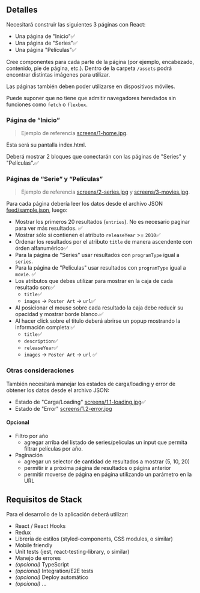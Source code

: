 
## Detalles
Necesitará construir las siguientes 3 páginas con React:

- Una página de "Inicio"✅
- Una página de "Series"✅
- Una página "Películas"✅

Cree componentes para cada parte de la página (por ejemplo, encabezado, contenido, pie de página, etc.). Dentro de la carpeta `/assets` podrá encontrar distintas imágenes para utilizar.

Las páginas también deben poder utilizarse en dispositivos móviles.

Puede suponer que no tiene que admitir navegadores heredados sin funciones como `fetch` o `flexbox`.


### Página de “Inicio”

> Ejemplo de referencia [screens/1-home.jpg](./screens/1-home.jpg).

Esta será su pantalla index.html.

Deberá mostrar 2 bloques que conectarán con las páginas de "Series" y "Películas".✅


### Páginas de “Serie” y “Películas”

> Ejemplo de referencia [screens/2-series.jpg](./screens/2-series.jpg) y [screens/3-movies.jpg](./screens/3-movies.jpg).

Para cada página debería leer los datos desde el archivo JSON [feed/sample.json](https://raw.githubusercontent.com/StreamCo/react-coding-challenge/master/feed/sample.json), luego:

- Mostrar los primeros 20 resultados (`entries`). No es necesario paginar para ver más resultados. ✅
- Mostrar sólo si contienen el atributo `releaseYear` >= `2010`✅
- Ordenar los resultados por el atributo `title` de manera ascendente con órden alfanumérico✅
- Para la página de "Series" usar resultados con `programType` igual a `series`.
- Para la página de "Películas" usar resultados con `programType` igual a `movie`. ✅
- Los atributos que debes utilizar para mostrar en la caja de cada resultado son:✅
  - `title`✅
  - `images` → `Poster Art` → `url`✅
- Al posicionar el mouse sobre cada resultado la caja debe reducir su opacidad y mostrar borde blanco.✅
- Al hacer click sobre el titulo deberá abrirse un popup mostrando la información completa:✅
  - `title`✅
  - `description`✅
  - `releaseYear`✅
  - `images` → `Poster Art` → `url` ✅


### Otras consideraciones

También necesitará manejar los estados de carga/loading y error de obtener los datos desde el archivo JSON:

- Estado de "Carga/Loading" [screens/1.1-loading.jpg](./screens/1.1-loading.jpg)✅
- Estado de "Error" [screens/1.2-error.jpg](./screens/1.2-error.jpg)


#### Opcional

- Filtro por año
  - agregar arriba del listado de series/películas un input que permita filtrar películas por año.
- Paginación
  - agregar un selector de cantidad de resultados a mostrar (5, 10, 20)
  - permitir ir a próxima página de resultados o página anterior
  - permitir moverse de página en página utilizando un parámetro en la URL


## Requisitos de Stack

Para el desarrollo de la aplicación deberá utilizar:

- React / React Hooks
- Redux
- Librería de estilos (styled-components, CSS modules, o similar)
- Mobile friendly
- Unit tests (jest, react-testing-library, o similar)
- Manejo de errores
- _(opcional)_ TypeScript
- _(opcional)_ Integration/E2E tests
- _(opcional)_ Deploy automático
- _(opcional)_ ...